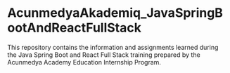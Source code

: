 # AcunmedyaAkademiq_JavaSpringBootAndReactFullStack
This repository contains the information and assignments learned during the Java Spring Boot and React Full Stack training prepared by the Acunmedya Academy Education Internship Program.
